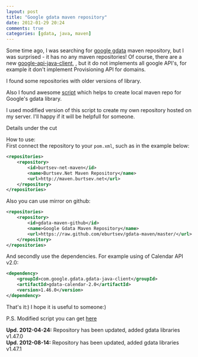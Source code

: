 ```yaml
---
layout: post
title: "Google gdata maven repository"
date: 2012-01-29 20:24
comments: true
categories: [gdata, java, maven]
---
```

Some time ago, I was searching for [google gdata](http://code.google.com/p/gdata-java-client/) maven repository, but I was surprised - it has no any maven repositories! Of course, there are a new [google-api-java-client](http://code.google.com/p/google-api-java-client/), , but it do not implements all google API's, for example it don't implement Provisioning API for domains.

I found some repositories with older versions of library.

Also I found awesome [script](https://github.com/dcarter/Google-Data-APIs-Mavenized/network) which helps to create local maven repo for Google's gdata library.

I used modified version of this script to create my own repository hosted on my server. I'll happy if it will be helpfull for someone.

Details under the cut
<!--more-->
How to use:  
First connect the repository to your ```pom.xml```, such as in the example below:
``` xml pom.xml
<repositories>
	<repository>
		<id>burtsev-net-maven</id>
		<name>Burtsev.Net Maven Repository</name>
		<url>http://maven.burtsev.net</url>
	</repository>
</repositories>
```  
Also you can use mirror on github:
``` xml pom.xml
<repositories>
	<repository>
		<id>gdata-maven-github</id>
		<name>Google Gdata Maven Repository</name>
		<url>https://raw.github.com/eburtsev/gdata-maven/master/</url>
	</repository>
</repositories>
```  
And secondly use the dependencies. For example using of Calendar API v2.0:
``` xml pom.xml
<dependency>
	<groupId>com.google.gdata.gdata-java-client</groupId>
	<artifactId>gdata-calendar-2.0</artifactId>
	<version>1.46.0</version>
</dependency>
```  
That's it:) I hope it is useful to someone:)

P.S. Modified script you can get [here](https://github.com/eburtsev/Google-Data-APIs-Mavenized)

**Upd. 2012-04-24:** Repository has been updated, added gdata libraries v1.47.0  
**Upd. 2012-08-14:** Repository has been updated, added gdata libraries v1.47.1
